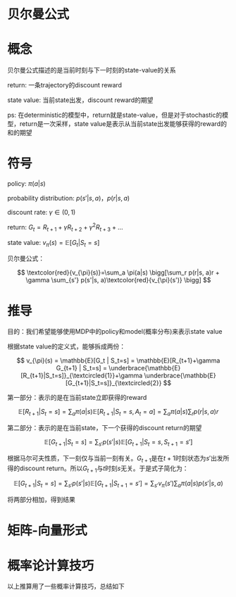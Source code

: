 # 贝尔曼公式

# 概念

贝尔曼公式描述的是当前时刻与下一时刻的state-value的关系

return: 一条trajectory的discount reward

state value: 当前state出发，discount reward的期望

ps: 在deterministic的模型中，return就是state-value，但是对于stochastic的模型，return是一次采样，state value是表示从当前state出发能够获得的reward的和的期望

# 符号

policy: $\pi(a|s)$

probability distribution: $p(s'|s, a)$，$p(r|s, a)$

discount rate: $\gamma \in (0, 1)$

return: $G_t = R_{t+1}+\gamma R_{t+2}+ \gamma^2 R_{t+3} +\dots$

state value: $v_{\pi}(s) = \mathbb{E}[G_t | S_t=s]$

贝尔曼公式：

$$
\textcolor{red}{v_{\pi}(s)}=\sum_a \pi(a|s) \bigg[\sum_r p(r|s, a)r + \gamma \sum_{s'} p(s'|s, a)\textcolor{red}{v_{\pi}(s')} \bigg]
$$

# 推导

目的：我们希望能够使用MDP中的policy和model(概率分布)来表示state value

根据state value的定义式，能够拆成两份：

 

$$
v_{\pi}(s) = \mathbb{E}[G_t | S_t=s] = \mathbb{E}[R_{t+1}+\gamma G_{t+1} | S_t=s] = \underbrace{\mathbb{E}[R_{t+1}|S_t=s]}_{\textcircled{1}}+\gamma \underbrace{\mathbb{E}[G_{t+1}|S_t=s]}_{\textcircled{2}}
$$

第一部分：表示的是在当前state立即获得的reward

$$
\mathbb{E}[R_{t+1}|S_t=s] = \sum_a \pi(a|s) \mathbb{E}[R_{t+1}|S_t=s, A_t=a] = \sum_a \pi(a|s) \sum_r p(r|s, a)r
$$

第二部分：表示的是在当前state，下一个获得的discount return的期望

$$
\mathbb{E}[G_{t+1}|S_t=s] = \sum_{s'} p(s'|s) \mathbb{E}[G_{t+1}|S_t=s, S_{t+1}=s']
$$

根据马尔可夫性质，下一刻仅与当前一刻有关。$G_{t+1}$是在$t+1$时刻状态为$s'$出发所得的discount return。所以$G_{t+1}$与$t$时刻$s$无关。于是式子简化为：

$$
\mathbb{E}[G_{t+1}|S_t=s] = \sum_{s'} p(s'|s) \mathbb{E}[G_{t+1}|S_{t+1}=s'] = \sum_{s'}v_{\pi}(s') \sum_a  \pi (a|s)p(s'|s,a)
$$

将两部分相加，得到结果

# 矩阵-向量形式

# 概率论计算技巧

以上推算用了一些概率计算技巧，总结如下